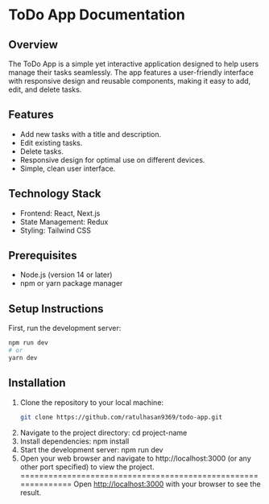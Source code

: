 # ToDo App Documentation
## Overview
The ToDo App is a simple yet interactive application designed to help users manage their tasks seamlessly. The app features a user-friendly interface with responsive design and reusable components, making it easy to add, edit, and delete tasks.

## Features
* Add new tasks with a title and description.
* Edit existing tasks.
* Delete tasks.
* Responsive design for optimal use on different devices.
* Simple, clean user interface.

## Technology Stack
* Frontend: React, Next.js
* State Management: Redux
* Styling: Tailwind CSS
## Prerequisites
* Node.js (version 14 or later)
* npm or yarn package manager


## Setup Instructions
First, run the development server:
```bash
npm run dev
# or
yarn dev
```
## Installation
1. Clone the repository to your local machine:
   ```bash
   git clone https://github.com/ratulhasan9369/todo-app.git
2. Navigate to the project directory: cd project-name
3. Install dependencies: npm install
4. Start the development server: npm run dev
5. Open your web browser and navigate to http://localhost:3000 (or any other port specified) to view the project.
==============================================================
Open [http://localhost:3000](http://localhost:3000) with your browser to see the result.

